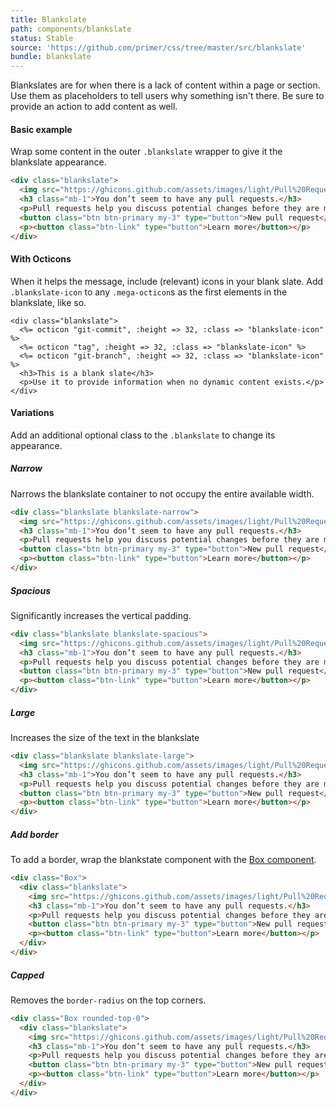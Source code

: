```yaml
---
title: Blankslate
path: components/blankslate
status: Stable
source: 'https://github.com/primer/css/tree/master/src/blankslate'
bundle: blankslate
---
```



Blankslates are for when there is a lack of content within a page or section. Use them as placeholders to tell users why something isn't there. Be sure to provide an action to add content as well.

#### Basic example

Wrap some content in the outer `.blankslate` wrapper to give it the blankslate appearance.

```html
<div class="blankslate">
  <img src="https://ghicons.github.com/assets/images/light/Pull%20Request.png" alt="" class="mb-3">
  <h3 class="mb-1">You don’t seem to have any pull requests.</h3>
  <p>Pull requests help you discuss potential changes before they are merged into the base branch.</p>
  <button class="btn btn-primary my-3" type="button">New pull request</button>
  <p><button class="btn-link" type="button">Learn more</button></p>
</div>
```

#### With Octicons

When it helps the message, include (relevant) icons in your blank slate. Add `.blankslate-icon` to any `.mega-octicon`s as the first elements in the blankslate, like so.

```erb
<div class="blankslate">
  <%= octicon "git-commit", :height => 32, :class => "blankslate-icon" %>
  <%= octicon "tag", :height => 32, :class => "blankslate-icon" %>
  <%= octicon "git-branch", :height => 32, :class => "blankslate-icon" %>
  <h3>This is a blank slate</h3>
  <p>Use it to provide information when no dynamic content exists.</p>
</div>
```

#### Variations

Add an additional optional class to the `.blankslate` to change its appearance.

##### Narrow

Narrows the blankslate container to not occupy the entire available width.

```html
<div class="blankslate blankslate-narrow">
  <img src="https://ghicons.github.com/assets/images/light/Pull%20Request.png" alt="" class="mb-3">
  <h3 class="mb-1">You don’t seem to have any pull requests.</h3>
  <p>Pull requests help you discuss potential changes before they are merged into the base branch.</p>
  <button class="btn btn-primary my-3" type="button">New pull request</button>
  <p><button class="btn-link" type="button">Learn more</button></p>
</div>
```

##### Spacious

Significantly increases the vertical padding.

```html
<div class="blankslate blankslate-spacious">
  <img src="https://ghicons.github.com/assets/images/light/Pull%20Request.png" alt="" class="mb-3">
  <h3 class="mb-1">You don’t seem to have any pull requests.</h3>
  <p>Pull requests help you discuss potential changes before they are merged into the base branch.</p>
  <button class="btn btn-primary my-3" type="button">New pull request</button>
  <p><button class="btn-link" type="button">Learn more</button></p>
</div>
```

##### Large

Increases the size of the text in the blankslate

```html
<div class="blankslate blankslate-large">
  <img src="https://ghicons.github.com/assets/images/light/Pull%20Request.png" alt="" class="mb-3">
  <h3 class="mb-1">You don’t seem to have any pull requests.</h3>
  <p>Pull requests help you discuss potential changes before they are merged into the base branch.</p>
  <button class="btn btn-primary my-3" type="button">New pull request</button>
  <p><button class="btn-link" type="button">Learn more</button></p>
</div>
```

##### Add border

To add a border, wrap the blankstate component with the [Box component](/css/components/box).

```html
<div class="Box">
  <div class="blankslate">
    <img src="https://ghicons.github.com/assets/images/light/Pull%20Request.png" alt="" class="mb-3">
    <h3 class="mb-1">You don’t seem to have any pull requests.</h3>
    <p>Pull requests help you discuss potential changes before they are merged into the base branch.</p>
    <button class="btn btn-primary my-3" type="button">New pull request</button>
    <p><button class="btn-link" type="button">Learn more</button></p>
  </div>
</div>
```

##### Capped

Removes the `border-radius` on the top corners.

```html
<div class="Box rounded-top-0">
  <div class="blankslate">
    <img src="https://ghicons.github.com/assets/images/light/Pull%20Request.png" alt="" class="mb-3">
    <h3 class="mb-1">You don’t seem to have any pull requests.</h3>
    <p>Pull requests help you discuss potential changes before they are merged into the base branch.</p>
    <button class="btn btn-primary my-3" type="button">New pull request</button>
    <p><button class="btn-link" type="button">Learn more</button></p>
  </div>
</div>
```
